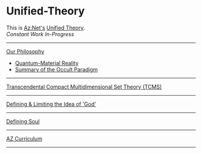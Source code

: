 # Unified-Theory
This is [Az:Net's](https://github.com/Az-Net) [Unified Theory](https://en.m.wikipedia.org/wiki/Theory_of_everything).  
_Constant Work In-Progress_
____
[Our Philosophy](https://github.com/Az-Net/Proposals/blob/main/Az%20Philosophy.md)
* [Quantum-Material Reality](https://github.com/Az-Net/Proposals/blob/main/Quantum-Material%20Reality.md)
* [Summary of the Occult Paradigm](https://github.com/Az-Net/Proposals/blob/main/Occult%20Paradigm.md)
____
[Transcendental Compact Multidimensional Set Theory (TCMS)](https://github.com/Az-Net/Unified-Theory/blob/main/TCMS%20Theory.md)
____

[Defining & Limiting the Idea of 'God'](https://github.com/Az-Net/Unified-Theory/blob/main/Final.md)
____
[Defining Soul](https://github.com/Az-Net/Proposals/blob/main/Occultism/Defining%20Soul.md)
____
[AZ Curriculum](https://github.com/Az-Net/AZ-Curriculum)
____
